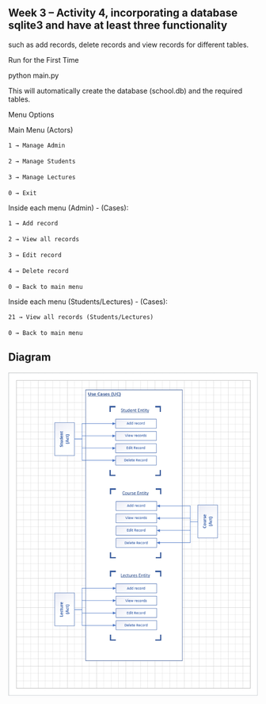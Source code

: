 ## Week 3 – Activity 4, incorporating a database sqlite3 and have at least three functionality 
such as add records, delete records and view records for different tables.

Run for the First Time

python main.py


This will automatically create the database (school.db) and the required tables.

Menu Options

Main Menu (Actors)

    1 → Manage Admin

    2 → Manage Students

    3 → Manage Lectures

    0 → Exit

Inside each menu (Admin) - (Cases):

    1 → Add record

    2 → View all records

    3 → Edit record

    4 → Delete record

    0 → Back to main menu

Inside each menu (Students/Lectures) - (Cases):

    21 → View all records (Students/Lectures)

    0 → Back to main menu

## Diagram 
![Cases with actors diagram](diagram.png)
